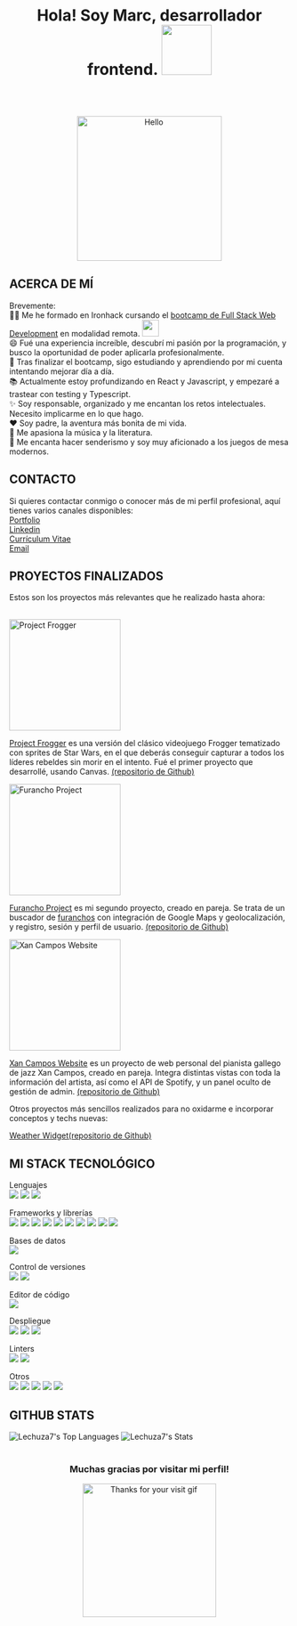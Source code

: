 <h1 align='center'>Hola! Soy Marc, desarrollador frontend. <img src='https://media.giphy.com/media/v1.Y2lkPTc5MGI3NjExYzZmMDQ1OTNiNGQ1NWMyYzM3OWU5ZDFkZDgyY2YyNGY2OWM5ZTIwMiZlcD12MV9pbnRlcm5hbF9naWZzX2dpZklkJmN0PXM/tVoClr6EKQTGWbEHpP/giphy.gif' width='90' /></h1>
<br>
<br> 
<p align='center'><img align='center' src="https://media.giphy.com/media/v1.Y2lkPTc5MGI3NjExMmZhZDM1N2EzNzcyZDhlZThkN2VlYTU1NTRjZDBmOTkzOWRiMjIyNCZlcD12MV9pbnRlcm5hbF9naWZzX2dpZklkJmN0PWc/QQkyLVLAbQRKU/giphy-downsized-large.gif" width='260' alt='Hello' /></p>

<p align='center'></p>

## ACERCA DE MÍ

<p>Brevemente:<br>
👨‍💻 Me he formado en Ironhack cursando el <a href='https://www.ironhack.com/es/es/desarrollo-web/online?utm_campaign=RMTEU_Spain_Tier2_Global_Search_Brand_ES&utm_source=google&utm_content=search-brand&utm_medium=cpc&utm_term=ironhack&gad=1&gclid=CjwKCAjwgqejBhBAEiwAuWHioMDEctynyuEGarcAAgKoYuUs7c-l3lPxsqxzbCGIBF6ObyrpS0UGIxoC_2sQAvD_BwE'>bootcamp de Full Stack Web Development</a> en modalidad remota. <img src="https://media.giphy.com/media/WUlplcMpOCEmTGBtBW/giphy.gif" width="30"><br> 
😄 Fué una experiencia increíble, descubrí mi pasión por la programación, y busco la oportunidad de poder aplicarla profesionalmente.<br>
🌱 Tras finalizar el bootcamp, sigo estudiando y aprendiendo por mi cuenta intentando mejorar día a día.<br>
📚 Actualmente estoy profundizando en React y Javascript, y empezaré a trastear con testing y Typescript.<br>
✨ Soy responsable, organizado y me encantan los retos intelectuales. Necesito implicarme en lo que hago.<br>
❤ Soy padre, la aventura más bonita de mi vida.<br>
🚀 Me apasiona la música y la literatura.<br>
🚀 Me encanta hacer senderismo y soy muy aficionado a los juegos de mesa modernos.</p>

## CONTACTO

<p>Si quieres contactar conmigo o conocer más de mi perfil profesional, aquí tienes varios canales disponibles:<br>
  <a href='https://lechuza7-my-portfolio.netlify.app/'>Portfolio</a><br>
  <a href='https://www.linkedin.com/in/marccuestacarabasa/'>Linkedin</a><br>
  <a href='https://drive.google.com/file/d/1F6KMXFT-pL1pqOuLmx0jLMJWA9UHNhOw/view?usp=sharing'>Currículum Vitae</a><br>
  <a href='mailto:marc.cuestacarabasa@gmail.com'>Email</a>
</p>

## PROYECTOS FINALIZADOS

<p>Estos son los proyectos más relevantes que he realizado hasta ahora:</p><br>
<div>
  <img width="200" src="https://res.cloudinary.com/dyl3cklgp/image/upload/v1671560031/portfolio/frogger-cover_mgtd0i.png" alt="Project Frogger" /><br>
  <p><a href="https://lechuza7.github.io/module1-project-frogger">Project Frogger</a> es una versión del clásico videojuego Frogger tematizado con sprites de Star Wars, en el que deberás conseguir capturar a todos los líderes rebeldes sin morir en el intento. Fué el primer proyecto     que      desarrollé, usando Canvas. <a href="https://github.com/Lechuza7/module1-project-frogger">(repositorio de Github)</a></p>
  <img width="200" src="https://res.cloudinary.com/dyl3cklgp/image/upload/v1673778206/portfolio/furancho-cover_rti9qk.png" alt="Furancho Project" /><br>
  <p><a href="https://furancho-project.vercel.app/furanchos">Furancho Project</a> es mi segundo proyecto, creado en pareja. Se trata de un buscador de <a href="https://es.wikipedia.org/wiki/Furancho">furanchos</a> con integración de Google Maps y geolocalización, y registro, sesión y perfil de usuario. <a href="https://github.com/furancho-project/furancho-project">(repositorio de Github)</a></p>
  <img width="200" src="https://res.cloudinary.com/dyl3cklgp/image/upload/v1673778662/portfolio/xancampos-cover_xzo7cn.png" alt="Xan Campos Website" /><br>
  <p><a href="https://github.com/TheOfficeHackers/xan-campos-website">Xan Campos Website</a> es un proyecto de web personal del pianista gallego de jazz Xan Campos, creado en pareja. Integra distintas vistas con toda la información del artista, así como el API de Spotify, y un panel oculto de gestión de admin. <a href="https://github.com/TheOfficeHackers/xan-campos-website">(repositorio de Github)</a></p>
</div>


<p> Otros proyectos más sencillos realizados para no oxidarme e incorporar conceptos y techs nuevas:</p>
<div> 
  <a href="https://l7-weather-widget.netlify.app/">Weather Widget</a><a href="https://github.com/Lechuza7/weather-widget">(repositorio de Github)</a>
</div>

## MI STACK TECNOLÓGICO

<p>Lenguajes<br>
<img src="https://img.shields.io/badge/JavaScript-323330?style=for-the-badge&logo=javascript&logoColor=F7DF1E" />
<img src="https://img.shields.io/badge/HTML5-E34F26?style=for-the-badge&logo=html5&logoColor=white" />
<img src="https://img.shields.io/badge/CSS3-1572B6?style=for-the-badge&logo=css3&logoColor=white" /></p>

<p>Frameworks y librerías<br>
<img src="https://img.shields.io/badge/React-20232A?style=for-the-badge&logo=react&logoColor=61DAFB" />
<img src="https://img.shields.io/badge/Node.js-339933?style=for-the-badge&logo=nodedotjs&logoColor=white" />
<img src="https://img.shields.io/badge/Express.js-000000?style=for-the-badge&logo=express&logoColor=white" />
<img src="https://img.shields.io/badge/Handlebars.js-f0772b?style=for-the-badge&logo=handlebarsdotjs&logoColor=black" />
<img src="https://img.shields.io/badge/React_Router-CA4245?style=for-the-badge&logo=react-router&logoColor=white" />
<img src="https://img.shields.io/badge/Vite-B73BFE?style=for-the-badge&logo=vite&logoColor=FFD62E" />
<img src="https://img.shields.io/badge/Material%20UI-007FFF?style=for-the-badge&logo=mui&logoColor=white" />
<img src="https://img.shields.io/badge/Bootstrap-563D7C?style=for-the-badge&logo=bootstrap&logoColor=white" />
<img src="https://img.shields.io/badge/Font_Awesome-339AF0?style=for-the-badge&logo=fontawesome&logoColor=white" />
<img src="https://img.shields.io/badge/npm-CB3837?style=for-the-badge&logo=npm&logoColor=white" /></p>

<p>Bases de datos<br>
<img src="https://img.shields.io/badge/MongoDB-4EA94B?style=for-the-badge&logo=mongodb&logoColor=white" /></p>

<p>Control de versiones<br>
<img src="https://img.shields.io/badge/GIT-E44C30?style=for-the-badge&logo=git&logoColor=white" />
<img src="https://img.shields.io/badge/GitHub-100000?style=for-the-badge&logo=github&logoColor=white" /></p>

<p>Editor de código<br>
<img src="https://img.shields.io/badge/VSCode-0078D4?style=for-the-badge&logo=visual%20studio%20code&logoColor=white" /></p>

<p>Despliegue<br>
<img src="https://img.shields.io/badge/Heroku-430098?style=for-the-badge&logo=heroku&logoColor=white" />
<img src="https://img.shields.io/badge/Vercel-000000?style=for-the-badge&logo=vercel&logoColor=white" />
<img src="https://img.shields.io/badge/Docker-2CA5E0?style=for-the-badge&logo=docker&logoColor=white" /></p>

<p>Linters<br>
<img src="https://img.shields.io/badge/eslint-3A33D1?style=for-the-badge&logo=eslint&logoColor=white" />
<img src="https://img.shields.io/badge/prettier-1A2C34?style=for-the-badge&logo=prettier&logoColor=F7BA3E" /></p>

<p>Otros<br>
<img src="https://img.shields.io/badge/Postman-FF6C37?style=for-the-badge&logo=Postman&logoColor=white" />
<img src="https://img.shields.io/badge/Trello-0052CC?style=for-the-badge&logo=trello&logoColor=white" />
<img src="https://img.shields.io/badge/Codepen-000000?style=for-the-badge&logo=codepen&logoColor=white" />
<img src="https://img.shields.io/badge/Codewars-B1361E?style=for-the-badge&logo=Codewars&logoColor=white" />
<img src="https://img.shields.io/badge/-Sololearn-3a464b?style=for-the-badge&logo=Sololearn&logoColor=white" /></p>

## GITHUB STATS 

![Lechuza7's Top Languages](https://github-readme-stats.vercel.app/api/top-langs/?username=Lechuza7&theme=vue-dark&show_icons=true&hide_border=true&layout=compact)
![Lechuza7's Stats](https://github-readme-stats.vercel.app/api?username=Lechuza7&theme=vue-dark&show_icons=true&hide_border=true&count_private=true)
<br>
<br>
<h3 align="center">Muchas gracias por visitar mi perfil!</h3>
<p align='center'><img align='center' src="https://media.giphy.com/media/v1.Y2lkPTc5MGI3NjExYTk3YTE3NzQyYWVmZWExNmY5ZDFiOWZjNjQ4YzA4ZjY0OWVkZDU5YSZlcD12MV9pbnRlcm5hbF9naWZzX2dpZklkJmN0PXM/qzEeqMFlVeo78e1WJ2/giphy.gif" width='240' alt='Thanks for your visit gif' /></p>

